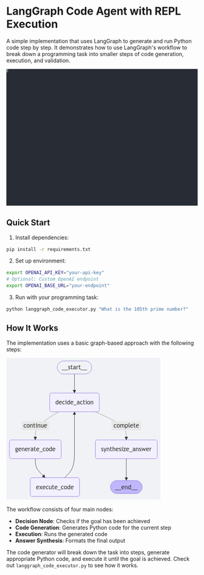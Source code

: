 # LangGraph Code Agent with REPL Execution 

A simple implementation that uses LangGraph to generate and run Python code step by step. It demonstrates how to use LangGraph's workflow to break down a programming task into smaller steps of code generation, execution, and validation.

![Example Run](example_run.svg)

## Quick Start

1. Install dependencies:
```bash
pip install -r requirements.txt
```

2. Set up environment:
```bash
export OPENAI_API_KEY="your-api-key"
# Optional: Custom OpenAI endpoint
export OPENAI_BASE_URL="your-endpoint"
```

3. Run with your programming task:
```bash
python langgraph_code_executor.py "What is the 105th prime number?"
```

## How It Works

The implementation uses a basic graph-based approach with the following steps:

![Workflow Graph](code_execution_flow.png)

The workflow consists of four main nodes:
- **Decision Node**: Checks if the goal has been achieved
- **Code Generation**: Generates Python code for the current step
- **Execution**: Runs the generated code
- **Answer Synthesis**: Formats the final output

The code generator will break down the task into steps, generate appropriate Python code, and execute it until the goal is achieved. Check out `langgraph_code_executor.py` to see how it works.
